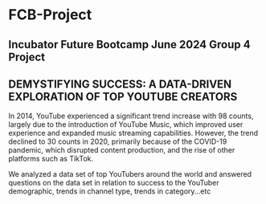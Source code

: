  # FCB-Project
## Incubator Future Bootcamp June 2024 Group 4 Project
##  DEMYSTIFYING SUCCESS: A DATA-DRIVEN EXPLORATION OF TOP YOUTUBE CREATORS
In 2014, YouTube experienced a significant trend increase with 98 counts, largely due to the introduction of YouTube Music, which improved user experience and expanded music streaming capabilities. However, the trend declined to 30 counts in 2020, primarily because of the COVID-19 pandemic, which disrupted content production, and the rise of other platforms such as TikTok. 

We analyzed a data set of top YouTubers around the world and answered questions on the data set in relation to success to the YouTuber demographic, trends in channel type, trends in category…etc
